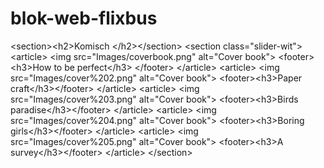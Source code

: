# blok-web-flixbus
&lt;section>&lt;h2>Komisch &lt;/h2>&lt;/section>   &lt;section class="slider-wit">      &lt;article>     &lt;img src="Images/coverbook.png" alt="Cover book">      &lt;footer>      &lt;h3>How to be perfect&lt;/h3>      &lt;/footer>      &lt;/article>           &lt;article>     &lt;img src="Images/cover%202.png" alt="Cover book">      &lt;footer>&lt;h3>Paper craft&lt;/h3>&lt;/footer>     &lt;/article>          &lt;article>     &lt;img   src="Images/cover%203.png" alt="Cover book">     &lt;footer>&lt;h3>Birds paradise&lt;/h3>&lt;/footer>     &lt;/article>          &lt;article>     &lt;img src="Images/cover%204.png" alt="Cover book">       &lt;footer>&lt;h3>Boring girls&lt;/h3>&lt;/footer>     &lt;/article>          &lt;article>     &lt;img src="Images/cover%205.png" alt="Cover book">       &lt;footer>&lt;h3>A survey&lt;/h3>&lt;/footer>     &lt;/article>      &lt;/section>
